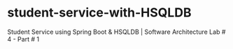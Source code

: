 # student-service-with-HSQLDB
Student Service using Spring Boot &amp; HSQLDB | Software Architecture Lab #  4 - Part # 1
